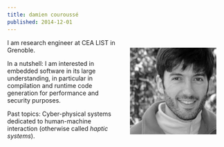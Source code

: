 ```yaml
---
title: damien couroussé
published: 2014-12-01
---
```


<img src="/images/damien.jpg" style="float: right; margin: 20px; width: 200px;" />

I am research engineer at CEA LIST in Grenoble.


In a nutshell:
I am interested in embedded software in its large understanding,
in particular in compilation and runtime code generation for performance and security purposes.

Past topics:
Cyber-physical systems dedicated to human-machine interaction (otherwise called _haptic systems_).




